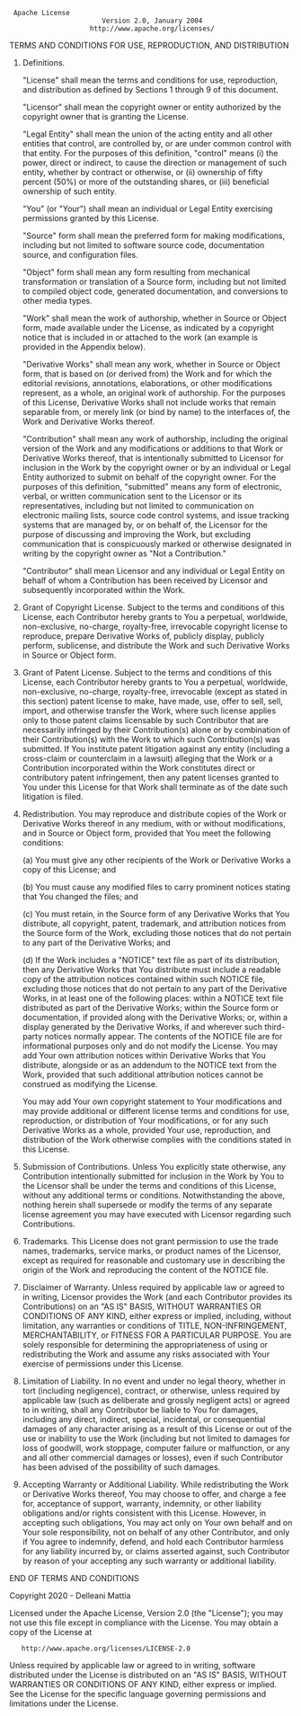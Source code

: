      Apache License
                           Version 2.0, January 2004
                        http://www.apache.org/licenses/

TERMS AND CONDITIONS FOR USE, REPRODUCTION, AND DISTRIBUTION

1.  Definitions.

    "License" shall mean the terms and conditions for use, reproduction,
    and distribution as defined by Sections 1 through 9 of this
    document.

    "Licensor" shall mean the copyright owner or entity authorized by
    the copyright owner that is granting the License.

    "Legal Entity" shall mean the union of the acting entity and all
    other entities that control, are controlled by, or are under common
    control with that entity. For the purposes of this definition,
    "control" means (i) the power, direct or indirect, to cause the
    direction or management of such entity, whether by contract or
    otherwise, or (ii) ownership of fifty percent (50%) or more of the
    outstanding shares, or (iii) beneficial ownership of such entity.

    "You" (or "Your") shall mean an individual or Legal Entity
    exercising permissions granted by this License.

    "Source" form shall mean the preferred form for making
    modifications, including but not limited to software source code,
    documentation source, and configuration files.

    "Object" form shall mean any form resulting from mechanical
    transformation or translation of a Source form, including but not
    limited to compiled object code, generated documentation, and
    conversions to other media types.

    "Work" shall mean the work of authorship, whether in Source or
    Object form, made available under the License, as indicated by a
    copyright notice that is included in or attached to the work (an
    example is provided in the Appendix below).

    "Derivative Works" shall mean any work, whether in Source or Object
    form, that is based on (or derived from) the Work and for which the
    editorial revisions, annotations, elaborations, or other
    modifications represent, as a whole, an original work of authorship.
    For the purposes of this License, Derivative Works shall not include
    works that remain separable from, or merely link (or bind by name)
    to the interfaces of, the Work and Derivative Works thereof.

    "Contribution" shall mean any work of authorship, including the
    original version of the Work and any modifications or additions to
    that Work or Derivative Works thereof, that is intentionally
    submitted to Licensor for inclusion in the Work by the copyright
    owner or by an individual or Legal Entity authorized to submit on
    behalf of the copyright owner. For the purposes of this definition,
    "submitted" means any form of electronic, verbal, or written
    communication sent to the Licensor or its representatives, including
    but not limited to communication on electronic mailing lists, source
    code control systems, and issue tracking systems that are managed
    by, or on behalf of, the Licensor for the purpose of discussing and
    improving the Work, but excluding communication that is
    conspicuously marked or otherwise designated in writing by the
    copyright owner as "Not a Contribution."

    "Contributor" shall mean Licensor and any individual or Legal Entity
    on behalf of whom a Contribution has been received by Licensor and
    subsequently incorporated within the Work.

2.  Grant of Copyright License. Subject to the terms and conditions of
    this License, each Contributor hereby grants to You a perpetual,
    worldwide, non-exclusive, no-charge, royalty-free, irrevocable
    copyright license to reproduce, prepare Derivative Works of,
    publicly display, publicly perform, sublicense, and distribute the
    Work and such Derivative Works in Source or Object form.

3.  Grant of Patent License. Subject to the terms and conditions of this
    License, each Contributor hereby grants to You a perpetual,
    worldwide, non-exclusive, no-charge, royalty-free, irrevocable
    (except as stated in this section) patent license to make, have
    made, use, offer to sell, sell, import, and otherwise transfer the
    Work, where such license applies only to those patent claims
    licensable by such Contributor that are necessarily infringed by
    their Contribution(s) alone or by combination of their
    Contribution(s) with the Work to which such Contribution(s) was
    submitted. If You institute patent litigation against any entity
    (including a cross-claim or counterclaim in a lawsuit) alleging that
    the Work or a Contribution incorporated within the Work constitutes
    direct or contributory patent infringement, then any patent licenses
    granted to You under this License for that Work shall terminate as
    of the date such litigation is filed.

4.  Redistribution. You may reproduce and distribute copies of the Work
    or Derivative Works thereof in any medium, with or without
    modifications, and in Source or Object form, provided that You meet
    the following conditions:

    (a) You must give any other recipients of the Work or Derivative
        Works a copy of this License; and

    (b) You must cause any modified files to carry prominent notices
        stating that You changed the files; and

    (c) You must retain, in the Source form of any Derivative Works that
        You distribute, all copyright, patent, trademark, and
        attribution notices from the Source form of the Work, excluding
        those notices that do not pertain to any part of the Derivative
        Works; and

    (d) If the Work includes a "NOTICE" text file as part of its
        distribution, then any Derivative Works that You distribute must
        include a readable copy of the attribution notices contained
        within such NOTICE file, excluding those notices that do not
        pertain to any part of the Derivative Works, in at least one of
        the following places: within a NOTICE text file distributed as
        part of the Derivative Works; within the Source form or
        documentation, if provided along with the Derivative Works; or,
        within a display generated by the Derivative Works, if and
        wherever such third-party notices normally appear. The contents
        of the NOTICE file are for informational purposes only and do
        not modify the License. You may add Your own attribution notices
        within Derivative Works that You distribute, alongside or as an
        addendum to the NOTICE text from the Work, provided that such
        additional attribution notices cannot be construed as modifying
        the License.

    You may add Your own copyright statement to Your modifications and
    may provide additional or different license terms and conditions for
    use, reproduction, or distribution of Your modifications, or for any
    such Derivative Works as a whole, provided Your use, reproduction,
    and distribution of the Work otherwise complies with the conditions
    stated in this License.

5.  Submission of Contributions. Unless You explicitly state otherwise,
    any Contribution intentionally submitted for inclusion in the Work
    by You to the Licensor shall be under the terms and conditions of
    this License, without any additional terms or conditions.
    Notwithstanding the above, nothing herein shall supersede or modify
    the terms of any separate license agreement you may have executed
    with Licensor regarding such Contributions.

6.  Trademarks. This License does not grant permission to use the trade
    names, trademarks, service marks, or product names of the Licensor,
    except as required for reasonable and customary use in describing
    the origin of the Work and reproducing the content of the NOTICE
    file.

7.  Disclaimer of Warranty. Unless required by applicable law or agreed
    to in writing, Licensor provides the Work (and each Contributor
    provides its Contributions) on an "AS IS" BASIS, WITHOUT WARRANTIES
    OR CONDITIONS OF ANY KIND, either express or implied, including,
    without limitation, any warranties or conditions of TITLE,
    NON-INFRINGEMENT, MERCHANTABILITY, or FITNESS FOR A PARTICULAR
    PURPOSE. You are solely responsible for determining the
    appropriateness of using or redistributing the Work and assume any
    risks associated with Your exercise of permissions under this
    License.

8.  Limitation of Liability. In no event and under no legal theory,
    whether in tort (including negligence), contract, or otherwise,
    unless required by applicable law (such as deliberate and grossly
    negligent acts) or agreed to in writing, shall any Contributor be
    liable to You for damages, including any direct, indirect, special,
    incidental, or consequential damages of any character arising as a
    result of this License or out of the use or inability to use the
    Work (including but not limited to damages for loss of goodwill,
    work stoppage, computer failure or malfunction, or any and all other
    commercial damages or losses), even if such Contributor has been
    advised of the possibility of such damages.

9.  Accepting Warranty or Additional Liability. While redistributing the
    Work or Derivative Works thereof, You may choose to offer, and
    charge a fee for, acceptance of support, warranty, indemnity, or
    other liability obligations and/or rights consistent with this
    License. However, in accepting such obligations, You may act only on
    Your own behalf and on Your sole responsibility, not on behalf of
    any other Contributor, and only if You agree to indemnify, defend,
    and hold each Contributor harmless for any liability incurred by, or
    claims asserted against, such Contributor by reason of your
    accepting any such warranty or additional liability.

END OF TERMS AND CONDITIONS

Copyright 2020 - Delleani Mattia

Licensed under the Apache License, Version 2.0 (the "License"); you may
not use this file except in compliance with the License. You may obtain
a copy of the License at

       http://www.apache.org/licenses/LICENSE-2.0

Unless required by applicable law or agreed to in writing, software
distributed under the License is distributed on an "AS IS" BASIS,
WITHOUT WARRANTIES OR CONDITIONS OF ANY KIND, either express or implied.
See the License for the specific language governing permissions and
limitations under the License.
